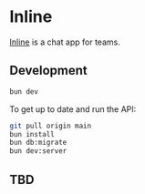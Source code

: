# Inline

[Inline](https://inline.chat) is a chat app for teams.

## Development

```sh
bun dev
```

To get up to date and run the API:

```sh
git pull origin main
bun install
bun db:migrate
bun dev:server
```

## TBD
